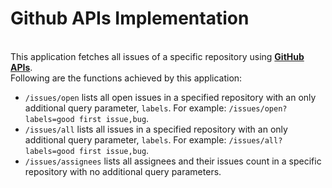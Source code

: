 # Github APIs Implementation
\
This application fetches all issues of a specific repository using **[GitHub APIs](https://docs.github.com/en/rest/issues)**.
\
Following are the functions achieved by this application:
- `/issues/open` lists all open issues in a specified repository with an only additional query parameter, `labels`. For example: `/issues/open?labels=good first issue,bug`.
- `/issues/all` lists all issues in a specified repository with an only additional query parameter, `labels`. For example: `/issues/all?labels=good first issue,bug`.
- `/issues/assignees` lists all assignees and their issues count in a specific repository with no additional query parameters.